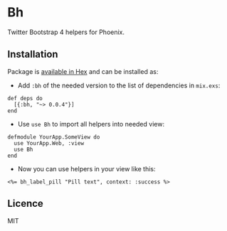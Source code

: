 # Bh

Twitter Bootstrap 4 helpers for Phoenix.

## Installation

Package is [available in Hex](https://hex.pm/packages/bh) and can be installed
as:

- Add `:bh` of the needed version to the list of dependencies in `mix.exs`:

```
def deps do
  [{:bh, "~> 0.0.4"}]
end
```

- Use `use Bh` to import all helpers into needed view:

```
defmodule YourApp.SomeView do
  use YourApp.Web, :view
  use Bh
end
```

- Now you can use helpers in your view like this:

```
<%= bh_label_pill "Pill text", context: :success %>
```

## Licence

MIT
